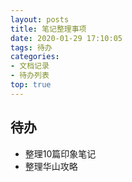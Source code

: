 ```yaml
---
layout: posts
title: 笔记整理事项
date: 2020-01-29 17:10:05
tags: 待办
categories: 
- 文档记录
- 待办列表
top: true
---
```


## 待办

- 整理10篇印象笔记
- 整理华山攻略

